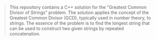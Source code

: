 > This repository contains a C++ solution for the "Greatest Common Divisor of Strings" problem. The solution applies the concept of the Greatest Common Divisor (GCD), typically used in number theory, to strings. The essence of the problem is to find the longest string that can be used to construct two given strings by repeated concatenation.
>
